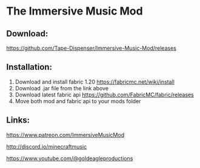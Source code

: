 # The Immersive Music Mod

## Download: 
https://github.com/Tape-Dispenser/Immersive-Music-Mod/releases

## Installation:
  1. Download and install fabric 1.20 https://fabricmc.net/wiki/install
  2. Download .jar file from the link above
  3. Download latest fabric api https://github.com/FabricMC/fabric/releases
  4. Move both mod and fabric api to your mods folder

## Links:
https://www.patreon.com/ImmersiveMusicMod

http://discord.io/minecraftmusic

https://www.youtube.com/@goldeagleproductions
